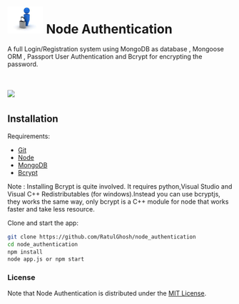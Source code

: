 # <img src="https://raw.githubusercontent.com/RatulGhosh/node_authentication/master/icon.jpeg" width="80" /> Node Authentication

A full Login/Registration system using MongoDB as database , Mongoose ORM , Passport User Authentication and Bcrypt for encrypting the password.

# <img src="https://img.shields.io/badge/license-MIT-blue.svg?style=flat" width="80" />

## Installation

Requirements:

* [Git](http://git-scm.com/book/en/v2/Getting-Started-Installing-Git)
* [Node](nodejs.org)
* [MongoDB](https://www.mongodb.org)
* [Bcrypt](https://www.npmjs.com/package/bcrypt)

Note : Installing Bcrypt is quite involved. It requires python,Visual Studio and Visual C++ Redistributables (for windows).Instead you can use bcryptjs, they works the same way, only bcrypt is a C++ module for node that works faster and take less resource.


Clone and start the app:

```sh
git clone https://github.com/RatulGhosh/node_authentication
cd node_authentication
npm install
node app.js or npm start
```


### License

Note that Node Authentication is distributed under the [MIT License](http://opensource.org/licenses/MIT).



